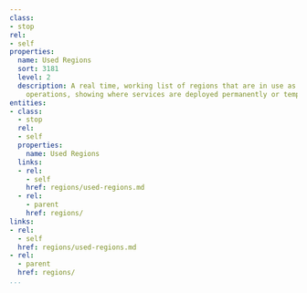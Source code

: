 ```yaml
---
class:
- stop
rel:
- self
properties:
  name: Used Regions
  sort: 3181
  level: 2
  description: A real time, working list of regions that are in use as part of platform
    operations, showing where services are deployed permanently or temporarily.
entities:
- class:
  - stop
  rel:
  - self
  properties:
    name: Used Regions
  links:
  - rel:
    - self
    href: regions/used-regions.md
  - rel:
    - parent
    href: regions/
links:
- rel:
  - self
  href: regions/used-regions.md
- rel:
  - parent
  href: regions/
...
```

